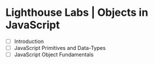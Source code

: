 # Lighthouse Labs | Objects in JavaScript

* [ ] Introduction
* [ ] JavaScript Primitives and Data-Types
* [ ] JavaScript Object Fundamentals
